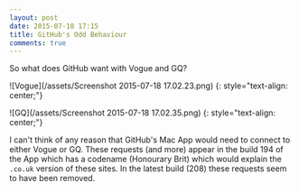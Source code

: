 ```yaml
---
layout: post
date: 2015-07-18 17:15
title: GitHub's Odd Behaviour
comments: true
---
```


So what does GitHub want with Vogue and GQ?

![Vogue](/assets/Screenshot 2015-07-18 17.02.23.png)
{: style="text-align: center;"}

![GQ](/assets/Screenshot 2015-07-18 17.02.35.png)
{: style="text-align: center;"}

I can't think of any reason that GitHub's Mac App would need to connect to either Vogue or GQ. These requests (and more) appear in the build 194 of the App which has a codename (Honourary Brit) which would explain the `.co.uk` version of these sites. In the latest build (208) these requests seem to have been removed.